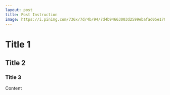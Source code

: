 ```yaml
---
layout: post
title: Post Instruction  
image: https://i.pinimg.com/736x/7d/4b/94/7d4b94663003d2599ebafad05e17020d--arte-graffiti-street-art-graffiti.jpg
---
```


# Title 1
## Title 2 
### Title 3
Content 

